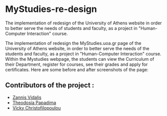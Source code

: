 # MyStudies-re-design
The implementation of redesign of the University of Athens website in order to better serve the needs of students and faculty, as a project in "Human-Computer Interaction" course. <br/>

The implementation of redesign the MyStudies.uoa.gr page of the University of Athens website, in order to better serve the needs of the students and faculty, as a project in "Human-Computer Interaction" course. Within the Mystudies webpage, the students can view the Curriculum of their Department, register for courses, see their grades and apply for certificates. Here are some before and after screenshots of the page: <br/>


## Contributors of the project :
* [Zannis Vidalis](https://github.com/ZannisVidalis)
* [Theodosia Papadima](https://github.com/sulpap)
* [Vicky Christofilopoulou]( https://github.com/Vicky-Christofilopoulou )
